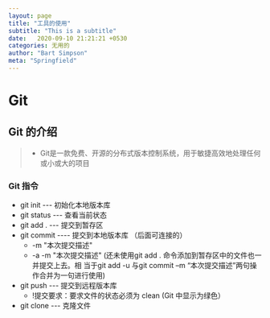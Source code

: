 ```yaml
---
layout: page
title: "工具的使用"
subtitle: "This is a subtitle"
date:   2020-09-10 21:21:21 +0530
categories: 无用的
author: "Bart Simpson"
meta: "Springfield"
---
```



# Git

## Git 的介绍
> - Git是一款免费、开源的分布式版本控制系统，用于敏捷高效地处理任何或小或大的项目

 
###      Git 指令 
 - git init --- 初始化本地版本库
 - git status --- 查看当前状态
 - git add . --- 提交到暂存区
 - git commit ---- 提交到本地版本库 （后面可连接的）
     - -m "本次提交描述" 
	 - -a -m "本次提交描述" (还未使用git add . 命令添加到暂存区中的文件也一并提交上去。相
当于git add -u 与git commit –m “本次提交描述”两句操作合并为一句进行使用)
 - git push --- 提交到远程版本库
     - !提交要求：要求文件的状态必须为 clean (Git 中显示为绿色）
 - git clone --- 克隆文件